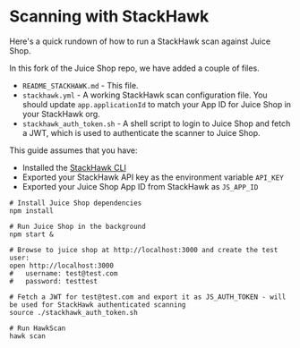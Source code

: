 # Scanning with StackHawk

Here's a quick rundown of how to run a StackHawk scan against Juice Shop.

In this fork of the Juice Shop repo, we have added a couple of files.
 * `README_STACKHAWK.md` - This file.
 * `stackhawk.yml` - A working StackHawk scan configuration file. You should update `app.applicationId` to match your App ID for Juice Shop in your StackHawk org.
 * `stackhawk_auth_token.sh` - A shell script to login to Juice Shop and fetch a JWT, which is used to authenticate the scanner to Juice Shop.

This guide assumes that you have:
 * Installed the [StackHawk CLI](https://docs.stackhawk.com/stackhawk-cli/)
 * Exported your StackHawk API key as the environment variable `API_KEY`
 * Exported your Juice Shop App ID from StackHawk as `JS_APP_ID`

```shell
# Install Juice Shop dependencies
npm install

# Run Juice Shop in the background
npm start &

# Browse to juice shop at http://localhost:3000 and create the test user:
open http://localhost:3000
#   username: test@test.com
#   password: testtest

# Fetch a JWT for test@test.com and export it as JS_AUTH_TOKEN - will be used for StackHawk authenticated scanning
source ./stackhawk_auth_token.sh

# Run HawkScan
hawk scan
```
